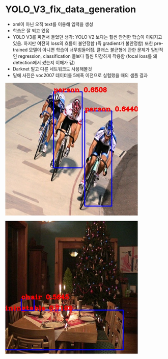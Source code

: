 # YOLO_V3_fix_data_generation
* xml이 아닌 오직 text를 이용해 입력을 생성
* 학습은 잘 되고 있음
* YOLO V3를 짜면서 들었던 생각: YOLO V2 보다는 훨씬 안전한 학습이 이뤄지고있음. 하지만 여전히 loss의 흐름이 불안정함 (즉 gradient가 불안정함) 또한 pre-trained 모델이 아니면 학습이 너무힘들어짐. 클래스 불균형에 관한 문제가 일반적인 regression, classification 들보다 훨씬 민감하게 작용함 (focal loss를 왜 detection에서 썼는지 이해가 감)
* Darknet 말고 다른 네트워크도 사용해볼것
* 밑에 사진은 voc2007 데이터를 5에폭 이전으로 실험했을 때의 샘플 결과

![Epoch ~ 4](https://github.com/Kimyuhwanpeter/YOLO_V3_fix_data_generation/blob/main/1500_7.jpg)
<br/>

![Epoch ~ 5](https://github.com/Kimyuhwanpeter/YOLO_V3_fix_data_generation/blob/main/2500_7.jpg)
